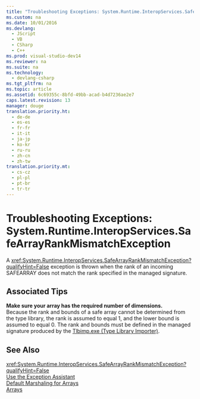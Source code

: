 ```yaml
---
title: "Troubleshooting Exceptions: System.Runtime.InteropServices.SafeArrayRankMismatchException"
ms.custom: na
ms.date: 10/01/2016
ms.devlang: 
  - JScript
  - VB
  - CSharp
  - C++
ms.prod: visual-studio-dev14
ms.reviewer: na
ms.suite: na
ms.technology: 
  - devlang-csharp
ms.tgt_pltfrm: na
ms.topic: article
ms.assetid: 6c69355c-8bfd-49bb-acad-b4d7236ae2e7
caps.latest.revision: 13
manager: douge
translation.priority.ht: 
  - de-de
  - es-es
  - fr-fr
  - it-it
  - ja-jp
  - ko-kr
  - ru-ru
  - zh-cn
  - zh-tw
translation.priority.mt: 
  - cs-cz
  - pl-pl
  - pt-br
  - tr-tr
---
```

# Troubleshooting Exceptions: System.Runtime.InteropServices.SafeArrayRankMismatchException
A <xref:System.Runtime.InteropServices.SafeArrayRankMismatchException?qualifyHint=False> exception is thrown when the rank of an incoming SAFEARRAY does not match the rank specified in the managed signature.  
  
## Associated Tips  
 **Make sure your array has the required number of dimensions.**  
 Because the rank and bounds of a safe array cannot be determined from the type library, the rank is assumed to equal 1, and the lower bound is assumed to equal 0. The rank and bounds must be defined in the managed signature produced by the [Tlbimp.exe (Type Library Importer)](../Topic/Tlbimp.exe%20\(Type%20Library%20Importer\).md).  
  
## See Also  
 <xref:System.Runtime.InteropServices.SafeArrayRankMismatchException?qualifyHint=False>   
 [Use the Exception Assistant](../Topic/How%20to:%20Use%20the%20Exception%20Assistant.md)   
 [Default Marshaling for Arrays](../Topic/Default%20Marshaling%20for%20Arrays.md)   
 [Arrays](../Topic/Arrays%20in%20Visual%20Basic.md)